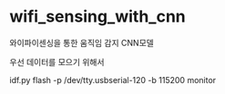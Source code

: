 # wifi_sensing_with_cnn
와이파이센싱을 통한 움직임 감지 CNN모델

우선 데이터를 모으기 위해서 

idf.py flash -p /dev/tty.usbserial-120 -b 115200 monitor
